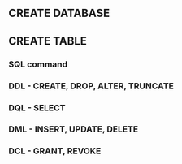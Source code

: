 ## CREATE DATABASE

## CREATE TABLE

### SQL command
### DDL - CREATE, DROP, ALTER, TRUNCATE
### DQL - SELECT
### DML - INSERT, UPDATE, DELETE
### DCL - GRANT, REVOKE
